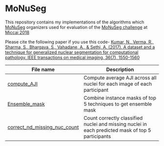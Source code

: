 # MoNuSeg

This repository contains my implementations of the algorithms which [MoNuSeg](https://monuseg.grand-challenge.org/) organizers used for evaluation of the [MoNuSeg challenge](https://monuseg.grand-challenge.org/) at [Miccai 2018](https://www.miccai2018.org/en/)

Please cite the following paper if you use this code-
[Kumar, N., Verma, R., Sharma, S., Bhargava, S., Vahadane, A., & Sethi, A. (2017). A dataset and a technique for generalized nuclear segmentation for computational pathology. IEEE transactions on medical imaging, 36(7), 1550-1560](https://ieeexplore.ieee.org/document/7872382)



| **File name** | **Description** |
| ------------- | ------------- |
| [compute_AJI](https://github.com/RuchikaVermaVaid/MoNuSeg/blob/master/compute_AJI.m) | Compute average AJI across all nuclei for each image of each participant|
| [Ensemble_mask](https://github.com/RuchikaVermaVaid/MoNuSeg/blob/master/combine_top_5.m) | Combine instance masks of top 5 techniques to get ensemble mask|
| [correct_nd_missing_nuc_count](https://github.com/RuchikaVermaVaid/MoNuSeg/blob/master/correct_nd_missing_nuc_count.m) | Count correctly classified nuclei and missing nuclei in each predicted mask of top 5 participants|


